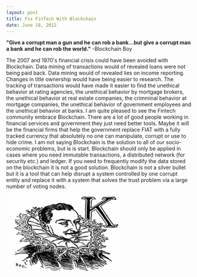 ```yaml
---
layout: post
title: Fix FinTech With Blockchain
date: June 18, 2012
--- 
```


**"Give a corrupt man a gun and he can rob a bank...but give a corrupt man a bank**
**and he can rob the world."** -Blockchain Boy

The 2007 and 1970's financial crisis could have been avoided with Blockchain.  Data mining of transactions would of revealed loans were not being paid back. Data mining would of revealed lies on income reporting. Changes in title ownership would have being easier to research. The tracking of transactions would have made it easier to find the unethical behavior at rating agencies, the unethical behavior by mortgage brokers, the unethical behavior at real estate companies, the crimminal behavior at mortgage companies, the unethical behavior of government employees and the unethical behavior at banks. I am quite pleased to see the Fintech community embrace Blockchain.  There are a lot of good people working in financial services and government they just need better tools. Maybe it will be the financial firms that help the government replace FIAT with a fully tracked currency that absolutely no one can manipulate, corrupt or use to hide crime.
I am not saying Blockchain is the solution to all of our socio-economic problems, but is is start.  Blockchain should only be applied in cases where you need immutable transactions, a distributed network (for security etc.) and ledger. If you need to frequently modify the data stored on the blockchain it is not a good solution.  Blockchain is not a silver bullet but it is a tool that can help disrupt a  system controlled by one corrupt entity and replace it with a system that solves the trust problem via a large number of voting nodes.

![](../images/bankster_king.jpg)






